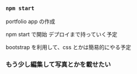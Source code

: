 ### `npm start`

portfolio app の作成

npm start で開始
デプロイまで持っていく予定

bootstrap を利用して、css とかは簡易的にやる予定

### もう少し編集して写真とかを載せたい
